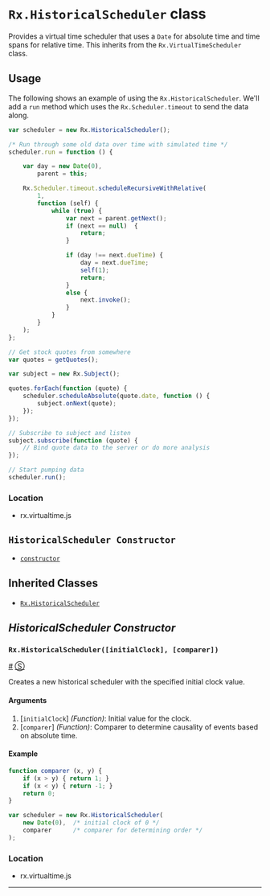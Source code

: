 # `Rx.HistoricalScheduler` class #

Provides a virtual time scheduler that uses a `Date` for absolute time and time spans for relative time.  This inherits from the `Rx.VirtualTimeScheduler` class.

## Usage ##

The following shows an example of using the `Rx.HistoricalScheduler`.  We'll add a `run` method which uses the `Rx.Scheduler.timeout` to send the data along.

```js
var scheduler = new Rx.HistoricalScheduler();

/* Run through some old data over time with simulated time */
scheduler.run = function () {

    var day = new Date(0), 
        parent = this;

    Rx.Scheduler.timeout.scheduleRecursiveWithRelative(
        1,
        function (self) {
            while (true) {
                var next = parent.getNext();
                if (next == null)  {
                    return;
                }

                if (day !== next.dueTime) {
                    day = next.dueTime;
                    self(1);
                    return;
                }
                else {
                    next.invoke();
                }
            }
        }
    );      
};

// Get stock quotes from somewhere
var quotes = getQuotes();

var subject = new Rx.Subject();

quotes.forEach(function (quote) {
    scheduler.scheduleAbsolute(quote.date, function () {
        subject.onNext(quote);
    });
});

// Subscribe to subject and listen
subject.subscribe(function (quote) {
    // Bind quote data to the server or do more analysis
});

// Start pumping data
scheduler.run();
```

### Location

- rx.virtualtime.js

## `HistoricalScheduler Constructor` ##
- [`constructor`](#rxhistoricalschedulerinitialclock-comparer)

## Inherited Classes ##
- [`Rx.HistoricalScheduler`](https://github.com/Reactive-Extensions/RxJS/blob/master/doc/api/schedulers/virtualtimescheduler.md)

## _HistoricalScheduler Constructor_ ##

### <a id="rxhistoricalschedulerinitialclock-comparer"></a>`Rx.HistoricalScheduler([initialClock], [comparer])`
<a href="#rxhistoricalschedulerinitialclock-comparer">#</a> [&#x24C8;](https://github.com/Reactive-Extensions/RxJS/blob/master/src/core/concurrency/historicalscheduler.js#L12-L16 "View in source") 

Creates a new historical scheduler with the specified initial clock value.

#### Arguments
1. [`initialClock`] *(Function)*: Initial value for the clock.
2. [`comparer`] *(Function)*: Comparer to determine causality of events based on absolute time.

#### Example
```js
function comparer (x, y) {
    if (x > y) { return 1; }
    if (x < y) { return -1; }
    return 0;
}

var scheduler = new Rx.HistoricalScheduler(
    new Date(0),  /* initial clock of 0 */
    comparer      /* comparer for determining order */
);  
```

### Location

- rx.virtualtime.js

* * *